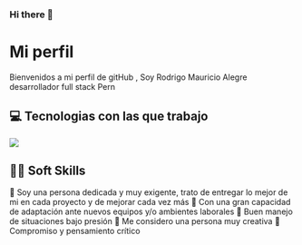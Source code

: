 ### Hi there 👋

<!--
**rmalegr/rmalegr** is a ✨ _special_ ✨ repository because its `README.md` (this file) appears on your GitHub profile.

Here are some ideas to get you started:

- 🔭 I’m currently working on ...
- 🌱 I’m currently learning ...
- 👯 I’m looking to collaborate on ...
- 🤔 I’m looking for help with ...
- 💬 Ask me about ...
- 📫 How to reach me: ...
- 😄 Pronouns: ...
- ⚡ Fun fact: ...
-->

<h1>Mi perfil</h1>
Bienvenidos a mi perfil de gitHub , Soy Rodrigo Mauricio Alegre desarrollador full stack Pern 

<h2>💻 Tecnologias con las que trabajo </h2>
<img  src= "https://user-images.githubusercontent.com/105249699/195181062-d5337c5d-8c32-4bb6-a29b-bfe4b3c7c929.jpg?raw=true" /> 
<h2>🙇🏻 Soft Skills </h2>


💬 Soy una persona dedicada y muy exigente, trato de entregar lo mejor de mi en cada proyecto y de mejorar cada vez más
💬 Con una gran capacidad de adaptación ante nuevos equipos y/o ambientes laborales
💬 Buen manejo de situaciones bajo presión
💬 Me considero una persona muy creativa
💬 Compromiso y pensamiento crítico





